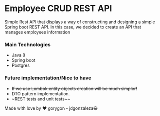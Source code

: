 # Employee CRUD REST API
Simple Rest API that displays a way of constructing and designing a simple Spring boot REST API.
In this case, we decided to create an API that manages employees information

### Main Technologies
* Java 8
* Spring boot
* Postgres

### Future implementation/Nice to have
* ~~If we use Lombok entity objects creation will be much simpler!~~
* DTO pattern implementation.
* ~REST tests and unit tests~~


Made with love by ❤️ gorygon - jdgonzaleza😀  